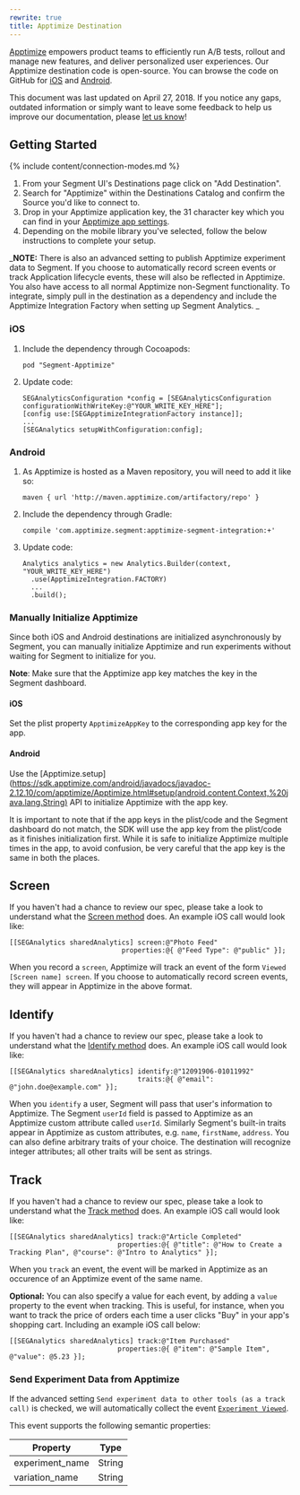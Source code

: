 ```yaml
---
rewrite: true
title: Apptimize Destination
---
```

[Apptimize](https://apptimize.com/) empowers product teams to efficiently run A/B tests, rollout and manage new features, and deliver personalized user experiences. Our Apptimize destination code is open-source. You can browse the code on GitHub for [iOS](https://github.com/Apptimize/analytics-ios-integration-apptimize) and [Android](https://github.com/Apptimize/analytics-android-integration-apptimize).

This document was last updated on April 27, 2018. If you notice any gaps, outdated information or simply want to leave some feedback to help us improve our documentation, please [let us know](https://segment.com/help/contact)!

## Getting Started

{% include content/connection-modes.md %}

 1. From your Segment UI's Destinations page click on "Add Destination".
 2. Search for "Apptimize" within the Destinations Catalog and confirm the Source you'd like to connect to.
 3. Drop in your Apptimize application key, the 31 character key which you can find in your [Apptimize app settings](https://apptimize.com/admin/settings/apps).
 4. Depending on the mobile library you've selected, follow the below instructions to complete your setup.

_**NOTE:** There is also an advanced setting to publish Apptimize experiment data to Segment. If you choose to automatically record screen events or track Application lifecycle events, these will also be reflected in Apptimize. You also have access to all normal Apptimize non-Segment functionality. To integrate, simply pull in the destination as a dependency and include the Apptimize Integration Factory when setting up Segment Analytics. _

### iOS

1. Include the dependency through Cocoapods:
    ```
    pod "Segment-Apptimize"
    ```
2. Update code:
    ```
    SEGAnalyticsConfiguration *config = [SEGAnalyticsConfiguration configurationWithWriteKey:@"YOUR_WRITE_KEY_HERE"];
    [config use:[SEGApptimizeIntegrationFactory instance]];
    ...
    [SEGAnalytics setupWithConfiguration:config];
    ```

### Android

1. As Apptimize is hosted as a Maven repository, you will need to add it like so:
    ```
    maven { url 'http://maven.apptimize.com/artifactory/repo' }
    ```
2. Include the dependency through Gradle:
    ```
    compile 'com.apptimize.segment:apptimize-segment-integration:+'
    ```
3. Update code:
   ```
   Analytics analytics = new Analytics.Builder(context, "YOUR_WRITE_KEY_HERE")
     .use(ApptimizeIntegration.FACTORY)
     ...
     .build();
   ```

### Manually Initialize Apptimize

Since both iOS and Android destinations are initialized asynchronously by Segment, you can manually initialize Apptimize and run experiments without waiting for Segment to initialize for you.

**Note**: Make sure that the Apptimize app key matches the key in the Segment dashboard.

#### iOS

Set the plist property `ApptimizeAppKey` to the corresponding app key for the app.

#### Android

Use the [Apptimize.setup](https://sdk.apptimize.com/android/javadocs/javadoc-2.12.10/com/apptimize/Apptimize.html#setup(android.content.Context,%20java.lang.String) API to initialize Apptimize with the app key.

It is important to note that if the app keys in the plist/code and the Segment dashboard do not match, the SDK will use the app key from the plist/code as it finishes initialization first. While it is safe to initialize Apptimize multiple times in the app, to avoid confusion, be very careful that the app key is the same in both the places.

## Screen

If you haven't had a chance to review our spec, please take a look to understand what the [Screen method](https://segment.com/docs/spec/screen/) does. An example iOS call would look like:
```ios
[[SEGAnalytics sharedAnalytics] screen:@"Photo Feed"
                            properties:@{ @"Feed Type": @"public" }];
```

When you record a `screen`, Apptimize will track an event of the form `Viewed [Screen name] screen`. If you choose to automatically record screen events, they will appear in Apptimize in the above format.

## Identify

If you haven't had a chance to review our spec, please take a look to understand what the [Identify method](https://segment.com/docs/spec/identify/) does. An example iOS call would look like:

```ios
[[SEGAnalytics sharedAnalytics] identify:@"12091906-01011992"
                                traits:@{ @"email": @"john.doe@example.com" }];
```

When you `identify` a user, Segment will pass that user's information to Apptimize. The Segment `userId` field is passed to Apptimize as an Apptimize custom attribute called `userId`. Similarly Segment's built-in traits appear in Apptimize as custom attributes, e.g. `name`, `firstName`, `address`. You can also define arbitrary traits of your choice. The destination will recognize integer attributes; all other traits will be sent as strings.

## Track

If you haven't had a chance to review our spec, please take a look to understand what the [Track method](https://segment.com/docs/spec/track/) does. An example iOS call would look like:

```ios
[[SEGAnalytics sharedAnalytics] track:@"Article Completed"
                           properties:@{ @"title": @"How to Create a Tracking Plan", @"course": @"Intro to Analytics" }];
```

When you `track` an event, the event will be marked in Apptimize as an occurence of an Apptimize event of the same name.

**Optional:** You can also specify a value for each event, by adding a `value` property to the event when tracking. This is useful, for instance, when you want to track the price of orders each time a user clicks "Buy" in your app's shopping cart. Including an example iOS call below:

```ios
[[SEGAnalytics sharedAnalytics] track:@"Item Purchased"
                           properties:@{ @"item": @"Sample Item", @"value": @5.23 }];
```

### Send Experiment Data from Apptimize

If the advanced setting `Send experiment data to other tools (as a track call)` is checked, we will automatically collect the event [`Experiment Viewed`](/docs/spec/ab-testing/#experiment-viewed).

This event supports the following semantic properties:

| Property        | Type   |
|-----------------|--------|
| experiment_name | String |
| variation_name  | String |
